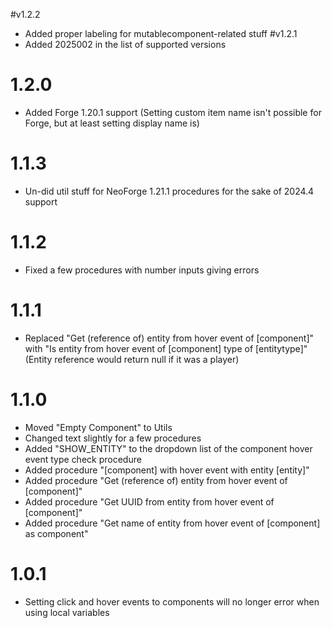 #v1.2.2
- Added proper labeling for mutablecomponent-related stuff
#v1.2.1
- Added 2025002 in the list of supported versions
# 1.2.0
- Added Forge 1.20.1 support (Setting custom item name isn't possible for Forge, but at least setting display name is)
# 1.1.3
- Un-did util stuff for NeoForge 1.21.1 procedures for the sake of 2024.4 support
# 1.1.2
- Fixed a few procedures with number inputs giving errors
# 1.1.1
- Replaced "Get (reference of) entity from hover event of [component]" with "Is entity from hover event of [component] type of [entitytype]" (Entity reference would return null if it was a player)
# 1.1.0
- Moved "Empty Component" to Utils
- Changed text slightly for a few procedures
- Added "SHOW_ENTITY" to the dropdown list of the component hover event type check procedure
- Added procedure "[component] with hover event with entity [entity]"
- Added procedure "Get (reference of) entity from hover event of [component]"
- Added procedure "Get UUID from entity from hover event of [component]"
- Added procedure "Get name of entity from hover event of [component] as component"
# 1.0.1
- Setting click and hover events to components will no longer error when using local variables
